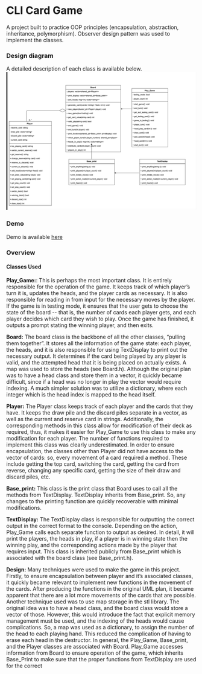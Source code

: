 # CLI Card Game
A project built to practice OOP principles (encapsulation, abstraction, inheritance, polymorphism). Observer design pattern was used to implement the classes.

### Design diagram
A detailed description of each class is available below.
![image](design.png)

### Demo
Demo is available [here](https://drive.google.com/file/d/1F4WbZJXN0VNt8NF0UE5Gfml7PTMzKi6R/view?usp=sharing)

### Overview
#### Classes Used


**Play_Game:**:
This is perhaps the most important class. It is entirely responsible for the operation of the game. It keeps track of which player’s turn it is, updates the heads, and the player cards as necessary. It is also responsible for reading in from input for the necessary moves by the player. If the game is
in testing mode, it ensures that the user gets to choose the state of the board -- that is, the number of cards each player gets, and each player decides which card they wish to play. Once the game has finished, it outputs a prompt stating the winning player, and then exits.


**Board:**
The board class is the backbone of all the other classes, “pulling them together”. It stores all the information of the game state: each player, the heads, and it is also responsible for using TextDisplay to print out the necessary output. It determines if the card being played by any player is valid, and the attempted head that it is being placed on actually exists. A map was used to store the heads (see Board.h). Although the original plan was to have a head class and store them in a vector, it quickly became difficult, since if a head was no longer in play the vector would require indexing. A much simpler solution was to utilize a dictionary, where each integer
which is the head index is mapped to the head itself.


**Player:**
The Player class keeps track of each player and the cards that they have. It keeps the draw pile and the discard piles separate in a vector, as well as the current and reserve card in strings.
Additionally, the corresponding methods in this class allow for modification of their deck as required, thus, it makes it easier for Play_Game to use this class to make any modification for
each player. The number of functions required to implement this class was clearly underestimated. In order to ensure encapsulation, the classes other than Player did not have
access to the vector of cards: so, every movement of a card required a method. These include getting the top card, switching the card, getting the card from reverse, changing any specific
card, getting the size of their draw and discard piles, etc.


**Base_print:**
This class is the print class that Board uses to call all the methods from TextDisplay. TextDisplay inherits from Base_print. So, any changes to the printing function are quickly recoverable with minimal modifications.


**TextDisplay:**
The TextDisplay class is responsible for outputting the correct output in the correct format to the console. Depending on the action, Play_Game calls each separate function to output as desired. In detail, it will print the players, the heads in play, if a player is in winning state then the winning play, and the corresponding actions made by the player that requires input. This class is inherited publicly from Base_print which is associated with the board class (see Base_print.h).


**Design:**
Many techniques were used to make the game in this project. Firstly, to ensure encapsulation between player and it’s associated classes, it quickly became relevant to implement new
functions in the movement of the cards. After producing the functions in the original UML plan, it became apparent that there are a lot more movements of the cards that are possible. Another
technique used was to use map storage in the stl library. The original idea was to have a head class, and the board class would store a vector of those. However, this would introduce the fact
that explicit memory management must be used, and the indexing of the heads would cause complications. So, a map was used as a dictionary, to assign the number of the head to each
playing hand. This reduced the complication of having to erase each head in the destructor. In general, the Play_Game, Base_print, and the Player classes are associated with Board.
Play_Game accesses information from Board to ensure operation of the game, which inherits Base_Print to make sure that the proper functions from TextDisplay are used for the correct